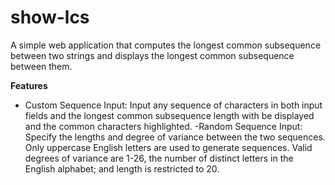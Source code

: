 # show-lcs

A simple web application that computes the longest common subsequence between two strings and displays the longest common subsequence between them.

**Features**
- Custom Sequence Input: Input any sequence of characters in both input fields and the longest common subsequence length with be displayed and the common characters highlighted.
-Random Sequence Input: Specify the lengths and degree of variance between the two sequences. Only uppercase English letters are used to generate sequences. Valid degrees of variance are 1-26, the number of distinct letters in the English alphabet; and length is restricted to 20. 
